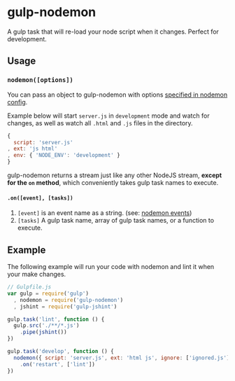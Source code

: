gulp-nodemon
===========

A gulp task that will re-load your node script when it changes. Perfect for development.

## Usage

### **`nodemon([options])`**

You can pass an object to gulp-nodemon with options [specified in nodemon config](('https://github.com/remy/nodemon/blob/master/doc/sample-nodemon.md')).

Example below will start `server.js` in `development` mode and watch for changes, as well as watch all `.html` and `.js` files in the directory.
```javascript
{
  script: 'server.js'
, ext: 'js html'
, env: { 'NODE_ENV': 'development' }
}
```

gulp-nodemon returns a stream just like any other NodeJS stream, **except for the `on` method**, which conveniently takes gulp task names to execute.

#### **`.on([event], [tasks])`**

1. `[event]` is an event name as a string. (see: [nodemon events](https://github.com/remy/nodemon/blob/master/doc/events.md))
2. `[tasks]` A gulp task name, array of gulp task names, or a function to execute.

## Example

The following example will run your code with nodemon and lint it when your make changes.

```javascript
// Gulpfile.js
var gulp = require('gulp')
  , nodemon = require('gulp-nodemon')
  , jshint = require('gulp-jshint')

gulp.task('lint', function () {
  gulp.src('./**/*.js')
    .pipe(jshint())
})

gulp.task('develop', function () {
  nodemon({ script: 'server.js', ext: 'html js', ignore: ['ignored.js'] })
    .on('restart', ['lint'])
})
```

